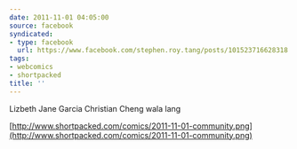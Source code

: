 ```yaml
---
date: 2011-11-01 04:05:00
source: facebook
syndicated:
- type: facebook
  url: https://www.facebook.com/stephen.roy.tang/posts/101523716628318
tags:
- webcomics
- shortpacked
title: ''
---
```


Lizbeth Jane Garcia Christian Cheng wala lang 

[http://www.shortpacked.com/comics/2011-11-01-community.png](http://www.shortpacked.com/comics/2011-11-01-community.png)